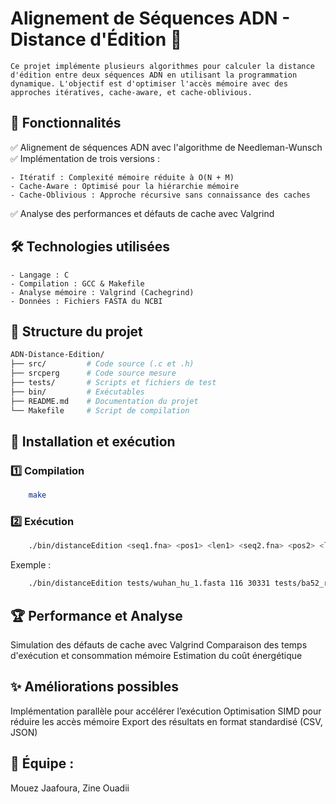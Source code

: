 # **Alignement de Séquences ADN - Distance d'Édition** 🧬
    Ce projet implémente plusieurs algorithmes pour calculer la distance d'édition entre deux séquences ADN en utilisant la programmation dynamique. L'objectif est d'optimiser l'accès mémoire avec des approches itératives, cache-aware, et cache-oblivious.

## 🚀 **Fonctionnalités**
✅ Alignement de séquences ADN avec l'algorithme de Needleman-Wunsch
✅ Implémentation de trois versions :

    - Itératif : Complexité mémoire réduite à O(N + M)
    - Cache-Aware : Optimisé pour la hiérarchie mémoire
    - Cache-Oblivious : Approche récursive sans connaissance des caches
✅ Analyse des performances et défauts de cache avec Valgrind

## 🛠️ **Technologies utilisées**
    - Langage : C
    - Compilation : GCC & Makefile
    - Analyse mémoire : Valgrind (Cachegrind)
    - Données : Fichiers FASTA du NCBI
## 📁 Structure du projet
```bash
ADN-Distance-Edition/
├── src/         # Code source (.c et .h)
├── srcperg      # Code source mesure
├── tests/       # Scripts et fichiers de test
├── bin/         # Exécutables
├── README.md    # Documentation du projet
└── Makefile     # Script de compilation
```
## 🔧 Installation et exécution
### 1️⃣ Compilation
```bash
    make
```
### 2️⃣ Exécution
```bash
    ./bin/distanceEdition <seq1.fna> <pos1> <len1> <seq2.fna> <pos2> <len2>
```
Exemple :

```bash
    ./bin/distanceEdition tests/wuhan_hu_1.fasta 116 30331 tests/ba52_recent_omicron.fasta 153 30183
```
## 🏆 Performance et Analyse
Simulation des défauts de cache avec Valgrind
Comparaison des temps d'exécution et consommation mémoire
Estimation du coût énergétique
## ✨ Améliorations possibles
Implémentation parallèle pour accélérer l’exécution
Optimisation SIMD pour réduire les accès mémoire
Export des résultats en format standardisé (CSV, JSON)
## 👥 Équipe : 
Mouez Jaafoura, Zine Ouadii